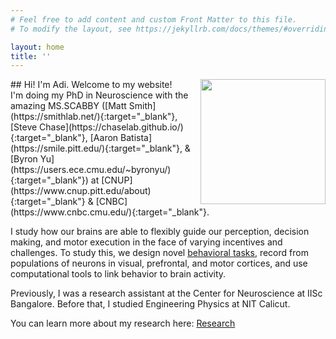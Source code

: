 ```yaml
---
# Feel free to add content and custom Front Matter to this file.
# To modify the layout, see https://jekyllrb.com/docs/themes/#overriding-theme-defaults

layout: home
title: ''
---
```

<img width="200" align=right id="profile" src="/assets/brain_fun.png"/>
## Hi! I'm Adi. Welcome to my website! 
<br>
I'm doing my PhD in Neuroscience with the amazing MS.SCABBY ([Matt Smith](https://smithlab.net/){:target="_blank"}, [Steve Chase](https://chaselab.github.io/){:target="_blank"}, [Aaron Batista](https://smile.pitt.edu/){:target="_blank"}, & [Byron Yu](https://users.ece.cmu.edu/~byronyu/){:target="_blank"}) at [CNUP](https://www.cnup.pitt.edu/about){:target="_blank"} & [CNBC](https://www.cnbc.cmu.edu/){:target="_blank"}.

I study how our brains are able to flexibly guide our perception, decision making, and motor execution in the face of varying incentives and challenges. To study this, we design novel [behavioral tasks](https://adithyanarayan101.github.io/jsFocus), record from populations of neurons in visual, prefrontal, and motor cortices, and use computational tools to link behavior to brain activity.

Previously, I was a research assistant at the Center for Neuroscience at IISc Bangalore. Before that, I studied Engineering Physics at NIT Calicut. 

You can learn more about my research here: [Research](https://adithyanarayan101.github.io/about)



